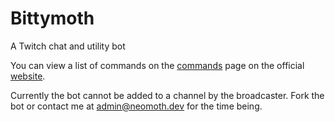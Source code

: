 # Bittymoth
A Twitch chat and utility bot

You can view a list of commands on the [commands](https://bot.neomoth.dev/commands) page on the official [website](https://bot.neomoth.dev).

Currently the bot cannot be added to a channel by the broadcaster. Fork the bot or contact me at [admin@neomoth.dev](emailto://admin@neomoth.dev) for the time being.